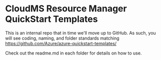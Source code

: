 # CloudMS Resource Manager QuickStart Templates

This is an internal repo that in time we'll move up to GitHub.  As such, you will see coding, naming, and folder standards matching https://github.com/Azure/azure-quickstart-templates/ 

Check out the readme.md in each folder for details on how to use.
